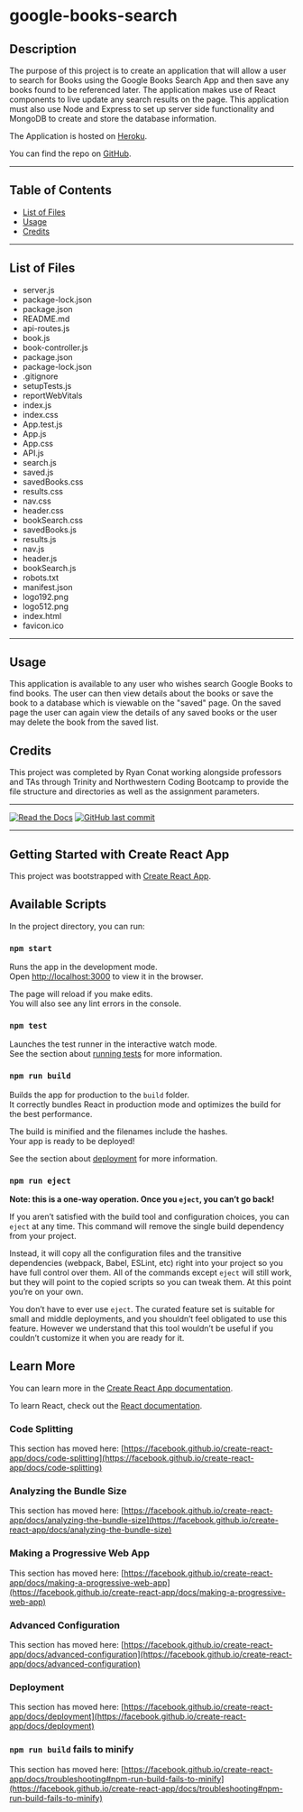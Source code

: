 # google-books-search
## Description 

The purpose of this project is to create an application that will allow a user to search for Books using the Google Books Search App and then save any books found to be referenced later. The application makes use of React components to live update any search results on the page. This application must also use Node and Express to set up server side functionality and MongoDB to create and store the database information.


The Application is hosted on [Heroku](https://quiet-sierra-28526.herokuapp.com/).

You can find the repo on [GitHub](https://github.com/Rconat/google-books-search).

---

## Table of Contents

* [List of Files](#List-of-Files)
* [Usage](#usage)
* [Credits](#credits)

---

## List of Files

<ul>
    <li>server.js</li>
    <li>package-lock.json</li>
    <li>package.json</li>
    <li>README.md</li>
    <li>api-routes.js</li>
    <li>book.js</li>
    <li>book-controller.js</li>
    <li>package.json</li>
    <li>package-lock.json</li>
    <li>.gitignore</li>
    <li>setupTests.js</li>
    <li>reportWebVitals</li>
    <li>index.js</li>
    <li>index.css</li>
    <li>App.test.js</li>
    <li>App.js</li>
    <li>App.css</li>
    <li>API.js</li>
    <li>search.js</li>
    <li>saved.js</li>
    <li>savedBooks.css</li>
    <li>results.css</li>
    <li>nav.css</li>
    <li>header.css</li>
    <li>bookSearch.css</li>
    <li>savedBooks.js</li>
    <li>results.js</li>
    <li>nav.js</li>
    <li>header.js</li>
    <li>bookSearch.js</li>
    <li>robots.txt</li>
    <li>manifest.json</li>
    <li>logo192.png</li>
    <li>logo512.png</li>
    <li>index.html</li>
    <li>favicon.ico</li>
</ul>

---

## Usage 

This application is available to any user who wishes search Google Books to find books. The user can then view details about the books or save the book to a database which is viewable on the "saved" page. On the saved page the user can again view the details of any saved books or the user may delete the book from the saved list. 

## Credits

This project was completed by Ryan Conat working alongside professors and TAs through Trinity and Northwestern Coding Bootcamp to provide the file structure and directories as well as the assignment parameters.

---

[![Read the Docs](https://readthedocs.org/projects/yt2mp3/badge/?version=latest)](https://yt2mp3.readthedocs.io/en/latest/?badge=latest)
[![GitHub last commit](https://img.shields.io/github/last-commit/google/skia.svg?style=flat)]()

---

## Getting Started with Create React App

This project was bootstrapped with [Create React App](https://github.com/facebook/create-react-app).

## Available Scripts

In the project directory, you can run:

### `npm start`

Runs the app in the development mode.\
Open [http://localhost:3000](http://localhost:3000) to view it in the browser.

The page will reload if you make edits.\
You will also see any lint errors in the console.

### `npm test`

Launches the test runner in the interactive watch mode.\
See the section about [running tests](https://facebook.github.io/create-react-app/docs/running-tests) for more information.

### `npm run build`

Builds the app for production to the `build` folder.\
It correctly bundles React in production mode and optimizes the build for the best performance.

The build is minified and the filenames include the hashes.\
Your app is ready to be deployed!

See the section about [deployment](https://facebook.github.io/create-react-app/docs/deployment) for more information.

### `npm run eject`

**Note: this is a one-way operation. Once you `eject`, you can’t go back!**

If you aren’t satisfied with the build tool and configuration choices, you can `eject` at any time. This command will remove the single build dependency from your project.

Instead, it will copy all the configuration files and the transitive dependencies (webpack, Babel, ESLint, etc) right into your project so you have full control over them. All of the commands except `eject` will still work, but they will point to the copied scripts so you can tweak them. At this point you’re on your own.

You don’t have to ever use `eject`. The curated feature set is suitable for small and middle deployments, and you shouldn’t feel obligated to use this feature. However we understand that this tool wouldn’t be useful if you couldn’t customize it when you are ready for it.

## Learn More

You can learn more in the [Create React App documentation](https://facebook.github.io/create-react-app/docs/getting-started).

To learn React, check out the [React documentation](https://reactjs.org/).

### Code Splitting

This section has moved here: [https://facebook.github.io/create-react-app/docs/code-splitting](https://facebook.github.io/create-react-app/docs/code-splitting)

### Analyzing the Bundle Size

This section has moved here: [https://facebook.github.io/create-react-app/docs/analyzing-the-bundle-size](https://facebook.github.io/create-react-app/docs/analyzing-the-bundle-size)

### Making a Progressive Web App

This section has moved here: [https://facebook.github.io/create-react-app/docs/making-a-progressive-web-app](https://facebook.github.io/create-react-app/docs/making-a-progressive-web-app)

### Advanced Configuration

This section has moved here: [https://facebook.github.io/create-react-app/docs/advanced-configuration](https://facebook.github.io/create-react-app/docs/advanced-configuration)

### Deployment

This section has moved here: [https://facebook.github.io/create-react-app/docs/deployment](https://facebook.github.io/create-react-app/docs/deployment)

### `npm run build` fails to minify

This section has moved here: [https://facebook.github.io/create-react-app/docs/troubleshooting#npm-run-build-fails-to-minify](https://facebook.github.io/create-react-app/docs/troubleshooting#npm-run-build-fails-to-minify)
